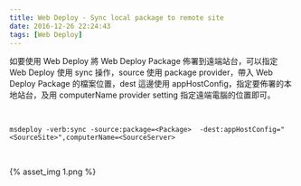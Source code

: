 ```yaml
---
title: Web Deploy - Sync local package to remote site
date: 2016-12-26 22:24:43
tags: [Web Deploy]
---
```


如要使用 Web Deploy 將 Web Deploy Package 佈署到遠端站台，可以指定 Web Deploy 使用 sync 操作，source 使用 package provider，帶入 Web Deploy Package 的檔案位置，dest 這邊使用 appHostConfig，指定要佈署的本地站台，及用 computerName provider setting 指定遠端電腦的位置即可。

<!-- More -->

<br/>

    msdeploy -verb:sync -source:package=<Package>  -dest:appHostConfig="<SourceSite>",computerName=<SourceServer>


<br/>


{% asset_img 1.png %}

<br/>
